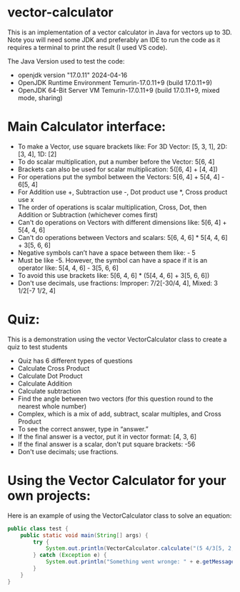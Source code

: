 # vector-calculator

This is an implementation of a vector calculator in Java for vectors up to 3D. Note you will need some JDK and preferably an IDE to run the code as it requires a terminal to print the result (I used VS code).

The Java Version used to test the code: 
- openjdk version "17.0.11" 2024-04-16
- OpenJDK Runtime Environment Temurin-17.0.11+9 (build 17.0.11+9)
- OpenJDK 64-Bit Server VM Temurin-17.0.11+9 (build 17.0.11+9, mixed mode, sharing)

# Main Calculator interface: 
- To make a Vector, use square brackets like: For 3D Vector: [5, 3, 1], 2D: [3, 4], 1D: [2]
- To do scalar multiplication, put a number before the Vector: 5[6, 4]
- Brackets can also be used for scalar multiplication: 5([6, 4] + [4, 4])
- For operations put the symbol between the Vectors: 5[6, 4] + 5[4, 4] - 6[5, 4]
- For Addition use +, Subtraction use -, Dot product use *, Cross product use x
- The order of operations is scalar multiplication, Cross, Dot, then Addition or Subtraction (whichever comes first)
- Can't do operations on Vectors with different dimensions like: 5[6, 4] + 5[4, 4, 6]
- Can't do operations between Vectors and scalars: 5[6, 4, 6] * 5[4, 4, 6] + 3[5, 6, 6]
- Negative symbols can’t have a space between them like: - 5
- Must be like -5. However, the symbol can have a space if it is an operator like:  5[4, 4, 6] - 3[5, 6, 6]
- To avoid this use brackets like: 5[6, 4, 6] * (5[4, 4, 6] + 3[5, 6, 6])
- Don't use decimals, use fractions: Improper: 7/2[-30/4, 4], Mixed: 3 1/2[-7 1/2, 4]

# Quiz: 
This is a demonstration using the vector VectorCalculator class to create a quiz to test students

- Quiz has 6 different types of questions
- Calculate Cross Product
- Calculate Dot Product
- Calculate Addition
- Calculate subtraction
- Find the angle between two vectors (for this question round to the nearest whole number)
- Complex, which is a mix of add, subtract, scalar multiples, and Cross Product
- To see the correct answer, type in “answer.”
- If the final answer is a vector, put it in vector format: [4, 3, 6]
- If the final answer is a scalar, don't put square brackets: -56
- Don't use decimals; use fractions.

# Using the Vector Calculator for your own projects: 

Here is an example of using the VectorCalculator class to solve an equation:
```java
public class test {
    public static void main(String[] args) {
        try {
            System.out.println(VectorCalculator.calculate("(5 4/3[5, 2, 9] * 5/7[6, 12, 9]) x (5/2[5, 6, 9] * 5/7[6, 12, 9])"));
        } catch (Exception e) {
            System.out.println("Something went wronge: " + e.getMessage());
        }
    }
}
```
